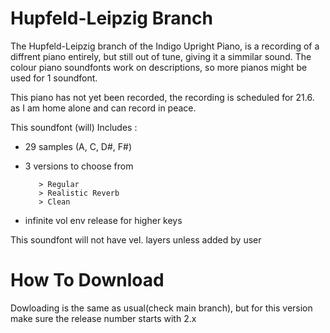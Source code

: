 # Hupfeld-Leipzig Branch
The Hupfeld-Leipzig branch of the Indigo Upright Piano, is a recording of a diffrent piano entirely, but still out of tune, giving it a simmilar sound.
The colour piano soundfonts work on descriptions, so more pianos might be used for 1 soundfont.

This piano has not yet been recorded, the recording is scheduled for 21.6. as I am home alone and can record in peace.

This soundfont (will) Includes : 

 - 29 samples (A, C, D#, F#)
 - 3 versions to choose from

          > Regular
          > Realistic Reverb
          > Clean

 - infinite vol env release for higher keys


This soundfont will not have vel. layers unless added by user

# How To Download

Dowloading is the same as usual(check main branch), but for this version make sure the release number starts with 2.x
